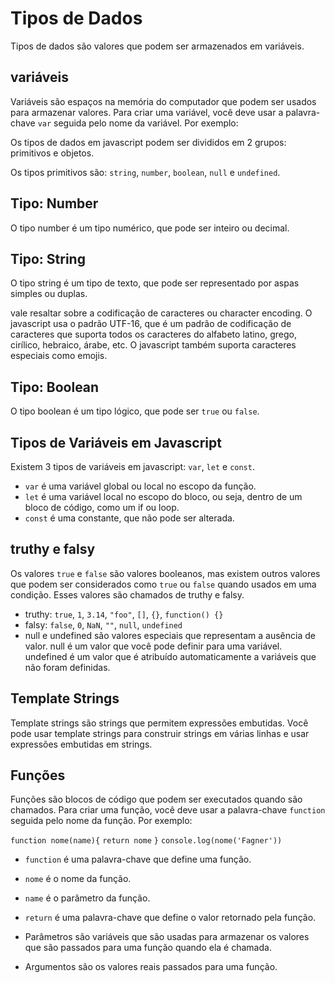 # Tipos de Dados
Tipos de dados são valores que podem ser armazenados em variáveis.

## variáveis
Variáveis são espaços na memória do computador que podem ser usados para armazenar valores. Para criar uma variável, você deve usar a palavra-chave `var` seguida pelo nome da variável. Por exemplo:

Os tipos de dados em javascript podem ser divididos em 2 grupos: primitivos e objetos.

Os tipos primitivos são: `string`, `number`, `boolean`, `null` e `undefined`.


## Tipo: Number
O tipo number é um tipo numérico, que pode ser inteiro ou decimal.

## Tipo: String
O tipo string é um tipo de texto, que pode ser representado por aspas simples ou duplas.

vale resaltar sobre a codificação de caracteres ou character encoding. O javascript usa o padrão UTF-16, que é um padrão de codificação de caracteres que suporta todos os caracteres do alfabeto latino, grego, cirílico, hebraico, árabe, etc. O javascript também suporta caracteres especiais como emojis.

## Tipo: Boolean
O tipo boolean é um tipo lógico, que pode ser `true` ou `false`.

## Tipos de Variáveis em Javascript
Existem 3 tipos de variáveis em javascript: `var`, `let` e `const`.
- `var` é uma variável global ou local no escopo da função.
- `let` é uma variável local no escopo do bloco, ou seja, dentro de um bloco de código, como um if ou loop.
- `const` é uma constante, que não pode ser alterada.

## truthy e falsy
Os valores `true` e `false` são valores booleanos, mas existem outros valores que podem ser considerados como `true` ou `false` quando usados em uma condição. Esses valores são chamados de truthy e falsy.
- truthy: `true`, `1`, `3.14`, `"foo"`, `[]`, `{}`, `function() {}`
- falsy: `false`, `0`, `NaN`, `""`, `null`, `undefined`
- null e undefined são valores especiais que representam a ausência de valor. null é um valor que você pode definir para uma variável. undefined é um valor que é atribuído automaticamente a variáveis que não foram definidas.

## Template Strings
Template strings são strings que permitem expressões embutidas. Você pode usar template strings para construir strings em várias linhas e usar expressões embutidas em strings. 

## Funções
Funções são blocos de código que podem ser executados quando são chamados. Para criar uma função, você deve usar a palavra-chave `function` seguida pelo nome da função. Por exemplo:

`function nome(name){`
    `return nome`
`}`
`console.log(nome('Fagner'))`

- `function` é uma palavra-chave que define uma função.
- `nome` é o nome da função.
- `name` é o parâmetro da função.
- `return` é uma palavra-chave que define o valor retornado pela função.

- Parâmetros são variáveis que são usadas para armazenar os valores que são passados para uma função quando ela é chamada.
- Argumentos são os valores reais passados para uma função.

